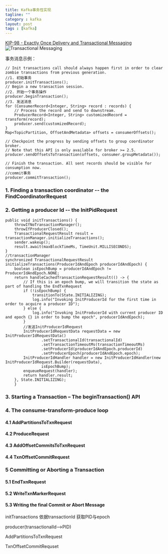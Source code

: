 ```yaml
---
title: Kafka事务性实现
tagline: ""
category : kafka
layout: post
tags : [kafka]
---
```

[KIP-98 - Exactly Once Delivery and Transactional Messaging](https://cwiki.apache.org/confluence/display/KAFKA/KIP-98+-+Exactly+Once+Delivery+and+Transactional+Messaging)   
![Transactional Messaging](https://github.com/2pc/2pc.github.io/tree/master/_posts/images/kafka_tx.png)

事务消息示例：
```
// Init transactions call should always happen first in order to clear zombie transactions from previous generation.
//1. 初始事务
producer.initTransactions();
// Begin a new transaction session.
//2. 开始一个事务操作
producer.beginTransaction();
//3. 发送消息
for (ConsumerRecord<Integer, String> record : records) {
    // Process the record and send to downstream.
    ProducerRecord<Integer, String> customizedRecord = transform(record);
    producer.send(customizedRecord);
}
Map<TopicPartition, OffsetAndMetadata> offsets = consumerOffsets();

// Checkpoint the progress by sending offsets to group coordinator broker.
// Note that this API is only available for broker >= 2.5.
producer.sendOffsetsToTransaction(offsets, consumer.groupMetadata());

// Finish the transaction. All sent records should be visible for consumption now.
//commit事务
producer.commitTransaction();
```

### 1. Finding a transaction coordinator -- the FindCoordinatorRequest

### 2. Getting a producer Id -- the InitPidRequest
```
public void initTransactions() {
    throwIfNoTransactionManager();
    throwIfProducerClosed();
    TransactionalRequestResult result = transactionManager.initializeTransactions();
    sender.wakeup();
    result.await(maxBlockTimeMs, TimeUnit.MILLISECONDS);
}
//transactionManager
synchronized TransactionalRequestResult initializeTransactions(ProducerIdAndEpoch producerIdAndEpoch) {
    boolean isEpochBump = producerIdAndEpoch != ProducerIdAndEpoch.NONE;
    return handleCachedTransactionRequestResult(() -> {
        // If this is an epoch bump, we will transition the state as part of handling the EndTxnRequest
        if (!isEpochBump) {
            transitionTo(State.INITIALIZING);
            log.info("Invoking InitProducerId for the first time in order to acquire a producer ID");
        } else {
            log.info("Invoking InitProducerId with current producer ID and epoch {} in order to bump the epoch", producerIdAndEpoch);
        }
        //发送InitProducerIdRequest
        InitProducerIdRequestData requestData = new InitProducerIdRequestData()
                .setTransactionalId(transactionalId)
                .setTransactionTimeoutMs(transactionTimeoutMs)
                .setProducerId(producerIdAndEpoch.producerId)
                .setProducerEpoch(producerIdAndEpoch.epoch);
        InitProducerIdHandler handler = new InitProducerIdHandler(new InitProducerIdRequest.Builder(requestData),
                isEpochBump);
        enqueueRequest(handler);
        return handler.result;
    }, State.INITIALIZING);
    }

```
### 3.  Starting a Transaction – The beginTransaction() API
### 4. The consume-transform-produce loop

#### 4.1 AddPartitionsToTxnRequest

#### 4.2 ProduceRequest

#### 4.3 AddOffsetCommitsToTxnRequest

#### 4.4 TxnOffsetCommitRequest

### 5  Committing or Aborting a Transaction

#### 5.1 EndTxnRequest

#### 5.2 WriteTxnMarkerRequest

#### 5.3 Writing the final Commit or Abort Message

initTransactions 依据transactionId 获取PID与epoch



producer(transactionalId-->PID)

AddPartitionsToTxnRequest

TxnOffsetCommitRequset

